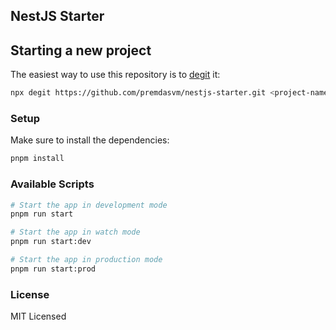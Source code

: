 ## NestJS Starter

## Starting a new project

The easiest way to use this repository is to [degit](https://github.com/Rich-Harris/degit) it:

```bash
npx degit https://github.com/premdasvm/nestjs-starter.git <project-name>
```

### Setup

Make sure to install the dependencies:

```bash
pnpm install
```

### Available Scripts

```bash
# Start the app in development mode
pnpm run start

# Start the app in watch mode
pnpm run start:dev

# Start the app in production mode
pnpm run start:prod
```

### License

MIT Licensed
